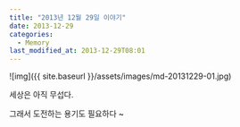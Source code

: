```yaml
---
title: "2013년 12월 29일 이야기"
date: 2013-12-29
categories:
  - Memory
last_modified_at: 2013-12-29T08:01
---
```


![img]({{ site.baseurl }}/assets/images/md-20131229-01.jpg)

세상은 아직 무섭다. 

그래서 도전하는 용기도 필요하다 ~